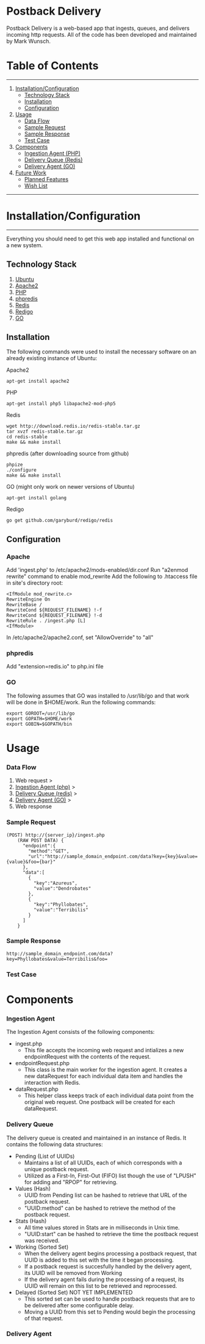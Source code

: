 # Postback Delivery

Postback Delivery is a web-based app that ingests, queues, and delivers incoming http requests. All of the code has been developed and maintained by Mark Wunsch. 

# Table of Contents
-----
1. [Installation/Configuration](#installationconfiguration)
   * [Technology Stack](#technology-stack)
   * [Installation](#installation)
   * [Configuration](#configuration)
1. [Usage](#usage)
   * [Data Flow](#data-flow)
   * [Sample Request](#sample-request)
   * [Sample Response](#sample-response)
   * [Test Case](#test-case)
1. [Components](#components)
   * [Ingestion Agent (PHP)](#ingestion-agent)
   * [Delivery Queue (Redis)](#delivery-queue)
   * [Delivery Agent (GO)](#delivery-agent)
1. [Future Work](#future-work)
   * [Planned Features](#planned-features)
   * [Wish List](#wishlist)

-----

# Installation/Configuration
-----

Everything you should need to get this web app installed and functional on a new system.

## Technology Stack

1. [Ubuntu](http://www.ubuntu.com/download)
1. [Apache2](https://httpd.apache.org/download.cgi#apache24)
1. [PHP](http://php.net/downloads.php)
1. [phpredis](https://github.com/phpredis/phpredis)
1. [Redis](http://redis.io/download)
1. [Redigo](https://golang.org/)
1. [GO](https://golang.org/)

## Installation

The following commands were used to install the necessary software on an already existing instance of Ubuntu:

Apache2
~~~
apt-get install apache2
~~~
PHP
~~~
apt-get install php5 libapache2-mod-php5
~~~
Redis
~~~
wget http://download.redis.io/redis-stable.tar.gz
tar xvzf redis-stable.tar.gz
cd redis-stable
make && make install
~~~
phpredis (after downloading source from github)
~~~
phpize
./configure
make && make install
~~~
GO (might only work on newer versions of Ubuntu)
~~~
apt-get install golang
~~~
Redigo
~~~
go get github.com/garyburd/redigo/redis
~~~

## Configuration

### Apache
Add 'ingest.php' to /etc/apache2/mods-enabled/dir.conf
Run "a2enmod rewrite" command to enable mod_rewrite
Add the following to .htaccess file in site's directory root:
~~~
<IfModule mod_rewrite.c>
RewriteEngine On
RewriteBase /
RewriteCond ${REQUEST_FILENAME} !-f
RewriteCond ${REQUEST_FILENAME} !-d
RewriteRule . /ingest.php [L]
<IfModule>
~~~
In /etc/apache2/apache2.conf, set "AllowOverride" to "all"

### phpredis
Add "extension=redis.io" to php.ini file

### GO
The following assumes that GO was installed to /usr/lib/go and that work will be done in $HOME/work.
Run the following commands:
~~~
export GOROOT=/usr/lib/go
export GOPATH=$HOME/work
export GOBIN=$GOPATH/bin
~~~

# Usage

### Data Flow
1. Web request >
2. [Ingestion Agent (php)](#ingestionagent) >
3. [Delivery Queue (redis)](#deliveryqueue) >
4. [Delivery Agent (GO)](#deliveryagent) >
5. Web response

### Sample Request
~~~
(POST) http://{server_ip}/ingest.php
	(RAW POST DATA) {  
	  "endpoint":{  
	    "method":"GET",
	    "url":"http://sample_domain_endpoint.com/data?key={key}&value={value}&foo={bar}"
	  },
	  "data":[  
	    {  
	      "key":"Azureus",
	      "value":"Dendrobates"
	    },
	    {  
	      "key":"Phyllobates",
	      "value":"Terribilis"
	    }
	  ]
	}
~~~
### Sample Response
~~~
http://sample_domain_endpoint.com/data?key=Phyllobates&value=Terribilis&foo=
~~~
### Test Case

# Components

### Ingestion Agent
The Ingestion Agent consists of the following components:
- ingest.php
   - This file accepts the incoming web request and intializes a new endpointRequest with the contents of the request.
- endpointRequest.php
   - This class is the main worker for the ingestion agent. It creates a new dataRequest for each individual data item and handles the interaction with Redis.
- dataRequest.php
   - This helper class keeps track of each individual data point from the original web request. One postback will be created for each dataRequest.

### Delivery Queue
The delivery queue is created and maintained in an instance of Redis. It contains the following data structures:
- Pending (List of UUIDs) 
   - Maintains a list of all UUIDs, each of which corresponds with a unique postback request.
   - Utilized as a First-In, First-Out (FIFO) list though the use of "LPUSH" for adding and "RPOP" for retrieving. 
- Values (Hash)
   - UUID from Pending list can be hashed to retrieve that URL of the postback request.
   - "UUID:method" can be hashed to retrieve the method of the postback request.
- Stats (Hash)
   - All time values stored in Stats are in milliseconds in Unix time.
   - "UUID:start" can be hashed to retrieve the time the postback request was received.
- Working (Sorted Set)
   - When the delivery agent begins processing a postback request, that UUID is added to this set with the time it began processing.
   - If a postback request is succesfully handled by the delivery agent, its UUID will be removed from Working
   - If the delivery agent fails during the processing of a request, its UUID will remain on this list to be retrieved and reprocessed.
- Delayed (Sorted Set) NOT YET IMPLEMENTED
   - This sorted set can be used to handle postback requests that are to be delivered after some configurable delay. 
   - Moving a UUID from this set to Pending would begin the processing of that request.

### Delivery Agent

